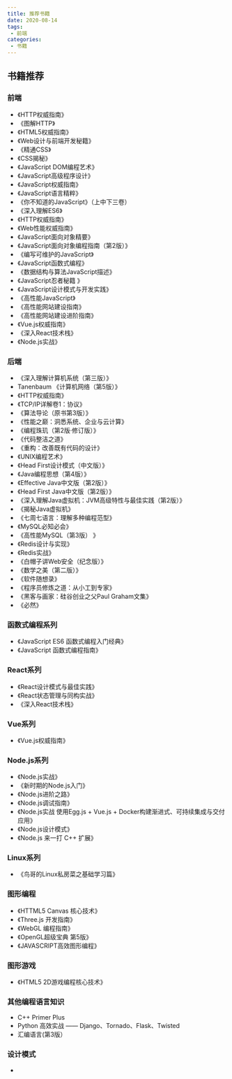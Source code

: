 ```yaml
---
title: 推荐书籍
date: 2020-08-14
tags:
 - 前端
categories:
 - 书籍
---
```


## 书籍推荐

### 前端
- 《HTTP权威指南》
- 《图解HTTP》
- 《HTML5权威指南》
- 《Web设计与前端开发秘籍》
- 《精通CSS》
- 《CSS揭秘》
- 《JavaScript DOM编程艺术》
- 《JavaScript高级程序设计》
- 《JavaScript权威指南》
- 《JavaScript语言精粹》
- 《你不知道的JavaScript》（上中下三卷）
- 《深入理解ES6》
- 《HTTP权威指南》
- 《Web性能权威指南》
- 《JavaScript面向对象精要》
- 《JavaScript面向对象编程指南（第2版）》
- 《编写可维护的JavaScript》
- 《JavaScript函数式编程》
- 《数据结构与算法JavaScript描述》 
- 《JavaScript忍者秘籍 》
- 《JavaScript设计模式与开发实践》
- 《高性能JavaScript》
- 《高性能网站建设指南》
- 《高性能网站建设进阶指南》
- 《Vue.js权威指南》
- 《深入React技术栈》
- 《Node.js实战》

### 后端
- 《深入理解计算机系统（第三版）》
- Tanenbaum 《计算机网络（第5版）》
- 《HTTP权威指南》
- 《TCP/IP详解卷1：协议》
- 《算法导论（原书第3版）》
- 《性能之巅：洞悉系统、企业与云计算》
- 《编程珠玑（第2版·修订版）》
- 《代码整洁之道》
- 《重构：改善既有代码的设计》
- 《UNIX编程艺术》
- 《Head First设计模式（中文版）》
- 《Java编程思想（第4版）》
- 《Effective Java中文版（第2版）》
- 《Head First Java中文版（第2版）》
- 《深入理解Java虚拟机：JVM高级特性与最佳实践（第2版）》
- 《揭秘Java虚拟机》
- 《七周七语言：理解多种编程范型》
- 《MySQL必知必会》
- 《高性能MySQL（第3版） 》
- 《Redis设计与实现》
- 《Redis实战》
- 《白帽子讲Web安全（纪念版）》
- 《数学之美（第二版）》
- 《软件随想录》
- 《程序员修炼之道：从小工到专家》
- 《黑客与画家：硅谷创业之父Paul Graham文集》
- 《必然》

### 函数式编程系列
- 《JavaScript ES6 函数式编程入门经典》
- 《JavaScript 函数式编程指南》

### React系列
- 《React设计模式与最佳实践》
- 《React状态管理与同构实战》
- 《深入React技术栈》

### Vue系列
- 《Vue.js权威指南》

### Node.js系列
- 《Node.js实战》
- 《新时期的Node.js入门》
- 《Node.js进阶之路》
- 《Node.js调试指南》
- 《Node.js实战 使用Egg.js + Vue.js + Docker构建渐进式、可持续集成与交付应用》
- 《Node.js设计模式》
- 《Node.js 来一打 C++ 扩展》

### Linux系列
- 《鸟哥的Linux私房菜之基础学习篇》

### 图形编程
- 《HTTML5 Canvas 核心技术》
- 《Three.js 开发指南》
- 《WebGL 编程指南》
- 《OpenGL超级宝典 第5版》
- 《JAVASCRIPT高效图形编程》
### 图形游戏
- 《HTML5 2D游戏编程核心技术》

### 其他编程语言知识
- C++ Primer Plus
- Python 高效实战 —— Django、Tornado、Flask、Twisted
- 汇编语言(第3版）

### 设计模式
- 

